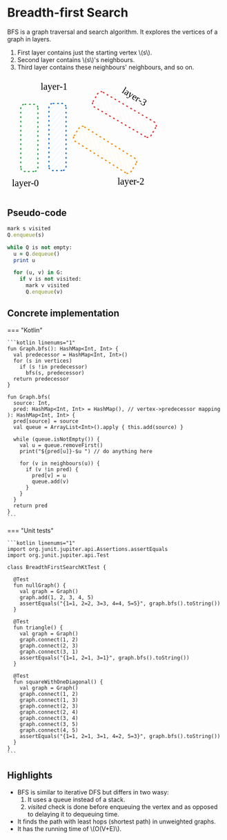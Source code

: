 # Breadth-first Search

<style>
.md-logo img {
  content: url('/data-structures/graph/network-light.svg');
}

:root [data-md-color-scheme=slate] .md-logo img  {
  content: url('/data-structures/graph/network-dark.svg');
}
</style>

BFS is a graph traversal and search algorithm. It explores the vertices of a graph in layers. 

1. First layer contains just the starting vertex \\(s\\).
2. Second layer contains \\(s\\)'s neighbours.
3. Third layer contains these neighbours' neighbours, and so on.

<svg version="1.1" xmlns="http://www.w3.org/2000/svg" viewBox="0 0 326.2095054362951 247.64291381835938" width="360">
  <g stroke-linecap="round" transform="translate(228.14291381835938 8.785659790039062) rotate(300.144952583692 18 70.57142639160156)"><path d="M2.4 2.08 C2.4 2.08, 2.4 2.08, 2.4 2.08 M2.4 2.08 C2.4 2.08, 2.4 2.08, 2.4 2.08 M-0.1 17.14 C4.56 11.79, 9.21 6.43, 14.34 0.54 M-0.1 17.14 C3.58 12.92, 7.25 8.69, 14.34 0.54 M0.04 29.18 C6.6 21.63, 13.17 14.08, 24.97 0.5 M0.04 29.18 C9.16 18.69, 18.28 8.2, 24.97 0.5 M0.17 41.22 C8.67 31.44, 17.18 21.66, 33.63 2.73 M0.17 41.22 C7.89 32.35, 15.6 23.47, 33.63 2.73 M0.3 53.26 C8.78 43.51, 17.26 33.75, 36.39 11.76 M0.3 53.26 C8.55 43.78, 16.79 34.3, 36.39 11.76 M0.44 65.31 C9.91 54.41, 19.39 43.51, 35.86 24.55 M0.44 65.31 C11.8 52.24, 23.15 39.17, 35.86 24.55 M-0.09 78.1 C9.96 66.54, 20.01 54.98, 36 36.59 M-0.09 78.1 C7.34 69.55, 14.78 61.01, 36 36.59 M0.05 90.14 C7.42 81.67, 14.78 73.19, 36.13 48.63 M0.05 90.14 C10.05 78.63, 20.05 67.13, 36.13 48.63 M0.18 102.18 C12.22 88.33, 24.27 74.47, 36.26 60.67 M0.18 102.18 C13.8 86.51, 27.43 70.84, 36.26 60.67 M0.31 114.22 C9.44 103.72, 18.57 93.22, 36.4 72.71 M0.31 114.22 C13.17 99.43, 26.03 84.64, 36.4 72.71 M0.45 126.26 C14.2 110.45, 27.94 94.63, 35.87 85.51 M0.45 126.26 C8.45 117.06, 16.45 107.86, 35.87 85.51 M1.24 137.55 C13.38 123.58, 25.53 109.6, 36.01 97.55 M1.24 137.55 C12.26 124.87, 23.28 112.19, 36.01 97.55 M9.24 140.54 C16.65 132.02, 24.05 123.5, 36.14 109.59 M9.24 140.54 C15.6 133.22, 21.96 125.91, 36.14 109.59 M19.22 141.26 C25.62 133.88, 32.03 126.51, 36.27 121.63 M19.22 141.26 C22.99 136.91, 26.77 132.56, 36.27 121.63 M30.5 140.47 C31.95 138.8, 33.4 137.13, 35.75 134.43 M30.5 140.47 C32.07 138.67, 33.63 136.87, 35.75 134.43" stroke="#fff5f5" stroke-width="1" fill="none"></path><path d="M9 0 C12.81 0, 16.62 0, 27 0 M27 0 C33 0, 36 3, 36 9 M36 9 C36 41.46, 36 73.93, 36 132.14 M36 132.14 C36 138.14, 33 141.14, 27 141.14 M27 141.14 C22.84 141.14, 18.67 141.14, 9 141.14 M9 141.14 C3 141.14, 0 138.14, 0 132.14 M0 132.14 C0 103.25, 0 74.35, 0 9 M0 9 C0 3, 3 0, 9 0" stroke="#e03131" stroke-width="2.5" fill="none" stroke-dasharray="1.5 8"></path></g><g stroke-linecap="round" transform="translate(187.42849731445312 82.92857360839844) rotate(301.89436790784623 18 70.57142639160156)"><path d="M2.4 2.08 C2.4 2.08, 2.4 2.08, 2.4 2.08 M2.4 2.08 C2.4 2.08, 2.4 2.08, 2.4 2.08 M-0.1 17.14 C2.89 13.71, 5.88 10.27, 14.34 0.54 M-0.1 17.14 C4.05 12.38, 8.19 7.61, 14.34 0.54 M0.04 29.18 C7.07 21.1, 14.1 13.01, 24.97 0.5 M0.04 29.18 C7.09 21.07, 14.15 12.95, 24.97 0.5 M0.17 41.22 C7.94 32.29, 15.7 23.36, 33.63 2.73 M0.17 41.22 C11.28 28.44, 22.39 15.66, 33.63 2.73 M0.3 53.26 C7.92 44.5, 15.54 35.74, 36.39 11.76 M0.3 53.26 C12.36 39.39, 24.42 25.52, 36.39 11.76 M0.44 65.31 C12.11 51.88, 23.78 38.45, 35.86 24.55 M0.44 65.31 C10.34 53.92, 20.24 42.53, 35.86 24.55 M-0.09 78.1 C7.5 69.37, 15.09 60.64, 36 36.59 M-0.09 78.1 C14.08 61.81, 28.24 45.52, 36 36.59 M0.05 90.14 C12.52 75.79, 25 61.44, 36.13 48.63 M0.05 90.14 C9.99 78.7, 19.93 67.27, 36.13 48.63 M0.18 102.18 C9.31 91.68, 18.43 81.19, 36.26 60.67 M0.18 102.18 C9.3 91.69, 18.42 81.2, 36.26 60.67 M0.31 114.22 C8.63 104.65, 16.95 95.08, 36.4 72.71 M0.31 114.22 C11.63 101.21, 22.95 88.19, 36.4 72.71 M0.45 126.26 C11.61 113.43, 22.77 100.59, 35.87 85.51 M0.45 126.26 C9.55 115.8, 18.64 105.33, 35.87 85.51 M1.24 137.55 C9.46 128.08, 17.69 118.62, 36.01 97.55 M1.24 137.55 C9.37 128.19, 17.5 118.84, 36.01 97.55 M9.24 140.54 C19.35 128.9, 29.47 117.27, 36.14 109.59 M9.24 140.54 C17.13 131.46, 25.02 122.39, 36.14 109.59 M19.22 141.26 C24.67 134.98, 30.13 128.7, 36.27 121.63 M19.22 141.26 C24.73 134.91, 30.25 128.56, 36.27 121.63 M30.5 140.47 C31.65 139.15, 32.79 137.83, 35.75 134.43 M30.5 140.47 C32.59 138.07, 34.67 135.67, 35.75 134.43" stroke="#fff9db" stroke-width="1" fill="none"></path><path d="M9 0 C15.48 0, 21.96 0, 27 0 M27 0 C33 0, 36 3, 36 9 M36 9 C36 44.17, 36 79.33, 36 132.14 M36 132.14 C36 138.14, 33 141.14, 27 141.14 M27 141.14 C22.15 141.14, 17.3 141.14, 9 141.14 M9 141.14 C3 141.14, 0 138.14, 0 132.14 M0 132.14 C0 83.35, 0 34.57, 0 9 M0 9 C0 3, 3 0, 9 0" stroke="#f08c00" stroke-width="2.5" fill="none" stroke-dasharray="1.5 8"></path></g><g stroke-linecap="round" transform="translate(87.57147216796875 56.07151794433594) rotate(0 18 70.57142639160156)"><path d="M2.4 2.08 C2.4 2.08, 2.4 2.08, 2.4 2.08 M2.4 2.08 C2.4 2.08, 2.4 2.08, 2.4 2.08 M-0.1 17.14 C2.89 13.71, 5.88 10.27, 14.34 0.54 M-0.1 17.14 C4.16 12.25, 8.41 7.36, 14.34 0.54 M0.04 29.18 C6.3 21.98, 12.55 14.79, 24.97 0.5 M0.04 29.18 C7.23 20.91, 14.42 12.64, 24.97 0.5 M0.17 41.22 C13.14 26.31, 26.1 11.39, 33.63 2.73 M0.17 41.22 C12.12 27.48, 24.07 13.73, 33.63 2.73 M0.3 53.26 C14.14 37.35, 27.97 21.44, 36.39 11.76 M0.3 53.26 C10.01 42.1, 19.71 30.94, 36.39 11.76 M0.44 65.31 C9.15 55.28, 17.87 45.25, 35.86 24.55 M0.44 65.31 C13.01 50.84, 25.58 36.38, 35.86 24.55 M-0.09 78.1 C13.16 62.86, 26.41 47.62, 36 36.59 M-0.09 78.1 C9.46 67.12, 19.01 56.13, 36 36.59 M0.05 90.14 C9.66 79.08, 19.27 68.03, 36.13 48.63 M0.05 90.14 C11.72 76.72, 23.39 63.29, 36.13 48.63 M0.18 102.18 C12.26 88.28, 24.35 74.38, 36.26 60.67 M0.18 102.18 C10.56 90.24, 20.94 78.3, 36.26 60.67 M0.31 114.22 C14 98.48, 27.69 82.73, 36.4 72.71 M0.31 114.22 C11.19 101.71, 22.07 89.19, 36.4 72.71 M0.45 126.26 C13.4 111.36, 26.35 96.46, 35.87 85.51 M0.45 126.26 C9.42 115.95, 18.39 105.63, 35.87 85.51 M1.24 137.55 C13.84 123.05, 26.45 108.55, 36.01 97.55 M1.24 137.55 C12.75 124.31, 24.26 111.07, 36.01 97.55 M9.24 140.54 C16.92 131.7, 24.6 122.86, 36.14 109.59 M9.24 140.54 C19.46 128.78, 29.67 117.03, 36.14 109.59 M19.22 141.26 C23.32 136.53, 27.42 131.81, 36.27 121.63 M19.22 141.26 C23.6 136.21, 27.98 131.17, 36.27 121.63 M30.5 140.47 C31.91 138.85, 33.31 137.23, 35.75 134.43 M30.5 140.47 C32.54 138.12, 34.58 135.77, 35.75 134.43" stroke="#e7f5ff" stroke-width="1" fill="none"></path><path d="M9 0 C14.52 0, 20.05 0, 27 0 M27 0 C33 0, 36 3, 36 9 M36 9 C36 53.92, 36 98.83, 36 132.14 M36 132.14 C36 138.14, 33 141.14, 27 141.14 M27 141.14 C19.99 141.14, 12.98 141.14, 9 141.14 M9 141.14 C3 141.14, 0 138.14, 0 132.14 M0 132.14 C0 102.85, 0 73.56, 0 9 M0 9 C0 3, 3 0, 9 0" stroke="#1971c2" stroke-width="2.5" fill="none" stroke-dasharray="1.5 8"></path></g><g stroke-linecap="round" transform="translate(28.42852783203125 57.785797119140625) rotate(0 18 70.57142639160156)"><path d="M2.4 2.08 C2.4 2.08, 2.4 2.08, 2.4 2.08 M2.4 2.08 C2.4 2.08, 2.4 2.08, 2.4 2.08 M-0.1 17.14 C5.58 10.62, 11.25 4.09, 14.34 0.54 M-0.1 17.14 C2.99 13.59, 6.08 10.03, 14.34 0.54 M0.04 29.18 C8.05 19.96, 16.07 10.74, 24.97 0.5 M0.04 29.18 C8.1 19.91, 16.15 10.65, 24.97 0.5 M0.17 41.22 C10.32 29.55, 20.46 17.88, 33.63 2.73 M0.17 41.22 C12.66 26.85, 25.16 12.48, 33.63 2.73 M0.3 53.26 C14.5 36.94, 28.69 20.61, 36.39 11.76 M0.3 53.26 C10.6 41.42, 20.9 29.57, 36.39 11.76 M0.44 65.31 C13.05 50.79, 25.67 36.28, 35.86 24.55 M0.44 65.31 C13.69 50.06, 26.94 34.82, 35.86 24.55 M-0.09 78.1 C7.44 69.44, 14.97 60.78, 36 36.59 M-0.09 78.1 C10.88 65.48, 21.85 52.86, 36 36.59 M0.05 90.14 C13.22 74.99, 26.39 59.83, 36.13 48.63 M0.05 90.14 C8.95 79.9, 17.85 69.66, 36.13 48.63 M0.18 102.18 C13.88 86.43, 27.58 70.67, 36.26 60.67 M0.18 102.18 C8.71 92.37, 17.23 82.57, 36.26 60.67 M0.31 114.22 C10.81 102.15, 21.3 90.08, 36.4 72.71 M0.31 114.22 C12.06 100.71, 23.81 87.19, 36.4 72.71 M0.45 126.26 C13.38 111.39, 26.31 96.51, 35.87 85.51 M0.45 126.26 C12.6 112.29, 24.75 98.31, 35.87 85.51 M1.24 137.55 C9.6 127.93, 17.97 118.3, 36.01 97.55 M1.24 137.55 C9.85 127.64, 18.47 117.72, 36.01 97.55 M9.24 140.54 C16.53 132.15, 23.81 123.77, 36.14 109.59 M9.24 140.54 C16.98 131.63, 24.72 122.73, 36.14 109.59 M19.22 141.26 C23.8 135.98, 28.38 130.71, 36.27 121.63 M19.22 141.26 C25.25 134.32, 31.28 127.37, 36.27 121.63 M30.5 140.47 C31.81 138.96, 33.12 137.45, 35.75 134.43 M30.5 140.47 C32.27 138.43, 34.04 136.39, 35.75 134.43" stroke="#ebfbee" stroke-width="1" fill="none"></path><path d="M9 0 C13.81 0, 18.61 0, 27 0 M27 0 C33 0, 36 3, 36 9 M36 9 C36 35.67, 36 62.35, 36 132.14 M36 132.14 C36 138.14, 33 141.14, 27 141.14 M27 141.14 C22.89 141.14, 18.77 141.14, 9 141.14 M9 141.14 C3 141.14, 0 138.14, 0 132.14 M0 132.14 C0 92.75, 0 53.35, 0 9 M0 9 C0 3, 3 0, 9 0" stroke="#2f9e44" stroke-width="2.5" fill="none" stroke-dasharray="1.5 8"></path></g><g stroke-linecap="round" transform="translate(35.64295959472656 123.9285888671875) rotate(0 8.28570556640625 8.285720825195312)"><path d="M16.57 8.29 C16.57 8.77, 16.53 9.25, 16.45 9.72 C16.36 10.2, 16.24 10.67, 16.07 11.12 C15.91 11.57, 15.7 12.01, 15.46 12.43 C15.22 12.84, 14.94 13.24, 14.63 13.61 C14.32 13.98, 13.98 14.32, 13.61 14.63 C13.24 14.94, 12.84 15.22, 12.43 15.46 C12.01 15.7, 11.57 15.91, 11.12 16.07 C10.67 16.24, 10.2 16.36, 9.72 16.45 C9.25 16.53, 8.77 16.57, 8.29 16.57 C7.81 16.57, 7.32 16.53, 6.85 16.45 C6.37 16.36, 5.9 16.24, 5.45 16.07 C5 15.91, 4.56 15.7, 4.14 15.46 C3.73 15.22, 3.33 14.94, 2.96 14.63 C2.59 14.32, 2.25 13.98, 1.94 13.61 C1.63 13.24, 1.35 12.84, 1.11 12.43 C0.87 12.01, 0.66 11.57, 0.5 11.12 C0.34 10.67, 0.21 10.2, 0.13 9.72 C0.04 9.25, 0 8.77, 0 8.29 C0 7.81, 0.04 7.32, 0.13 6.85 C0.21 6.37, 0.34 5.9, 0.5 5.45 C0.66 5, 0.87 4.56, 1.11 4.14 C1.35 3.73, 1.63 3.33, 1.94 2.96 C2.25 2.59, 2.59 2.25, 2.96 1.94 C3.33 1.63, 3.73 1.35, 4.14 1.11 C4.56 0.87, 5 0.66, 5.45 0.5 C5.9 0.34, 6.37 0.21, 6.85 0.13 C7.32 0.04, 7.81 0, 8.29 0 C8.77 0, 9.25 0.04, 9.72 0.13 C10.2 0.21, 10.67 0.34, 11.12 0.5 C11.57 0.66, 12.01 0.87, 12.43 1.11 C12.84 1.35, 13.24 1.63, 13.61 1.94 C13.98 2.25, 14.32 2.59, 14.63 2.96 C14.94 3.33, 15.22 3.73, 15.46 4.14 C15.7 4.56, 15.91 5, 16.07 5.45 C16.24 5.9, 16.36 6.37, 16.45 6.85 C16.53 7.32, 16.55 8.05, 16.57 8.29 C16.59 8.53, 16.59 8.05, 16.57 8.29" stroke="var(--md-code-fg-color)" stroke-width="2" fill="none"></path></g><g stroke-linecap="round" transform="translate(96.28570556640625 75.07148742675781) rotate(0 8.28570556640625 8.285720825195312)"><path d="M16.57 8.29 C16.57 8.77, 16.53 9.25, 16.45 9.72 C16.36 10.2, 16.24 10.67, 16.07 11.12 C15.91 11.57, 15.7 12.01, 15.46 12.43 C15.22 12.84, 14.94 13.24, 14.63 13.61 C14.32 13.98, 13.98 14.32, 13.61 14.63 C13.24 14.94, 12.84 15.22, 12.43 15.46 C12.01 15.7, 11.57 15.91, 11.12 16.07 C10.67 16.24, 10.2 16.36, 9.72 16.45 C9.25 16.53, 8.77 16.57, 8.29 16.57 C7.81 16.57, 7.32 16.53, 6.85 16.45 C6.37 16.36, 5.9 16.24, 5.45 16.07 C5 15.91, 4.56 15.7, 4.14 15.46 C3.73 15.22, 3.33 14.94, 2.96 14.63 C2.59 14.32, 2.25 13.98, 1.94 13.61 C1.63 13.24, 1.35 12.84, 1.11 12.43 C0.87 12.01, 0.66 11.57, 0.5 11.12 C0.34 10.67, 0.21 10.2, 0.13 9.72 C0.04 9.25, 0 8.77, 0 8.29 C0 7.81, 0.04 7.32, 0.13 6.85 C0.21 6.37, 0.34 5.9, 0.5 5.45 C0.66 5, 0.87 4.56, 1.11 4.14 C1.35 3.73, 1.63 3.33, 1.94 2.96 C2.25 2.59, 2.59 2.25, 2.96 1.94 C3.33 1.63, 3.73 1.35, 4.14 1.11 C4.56 0.87, 5 0.66, 5.45 0.5 C5.9 0.34, 6.37 0.21, 6.85 0.13 C7.32 0.04, 7.81 0, 8.29 0 C8.77 0, 9.25 0.04, 9.72 0.13 C10.2 0.21, 10.67 0.34, 11.12 0.5 C11.57 0.66, 12.01 0.87, 12.43 1.11 C12.84 1.35, 13.24 1.63, 13.61 1.94 C13.98 2.25, 14.32 2.59, 14.63 2.96 C14.94 3.33, 15.22 3.73, 15.46 4.14 C15.7 4.56, 15.91 5, 16.07 5.45 C16.24 5.9, 16.36 6.37, 16.45 6.85 C16.53 7.32, 16.55 8.05, 16.57 8.29 C16.59 8.53, 16.59 8.05, 16.57 8.29" stroke="var(--md-code-fg-color)" stroke-width="2" fill="none"></path></g><g stroke-linecap="round" transform="translate(95.142822265625 168.35719299316406) rotate(0 8.28570556640625 8.285720825195312)"><path d="M16.57 8.29 C16.57 8.77, 16.53 9.25, 16.45 9.72 C16.36 10.2, 16.24 10.67, 16.07 11.12 C15.91 11.57, 15.7 12.01, 15.46 12.43 C15.22 12.84, 14.94 13.24, 14.63 13.61 C14.32 13.98, 13.98 14.32, 13.61 14.63 C13.24 14.94, 12.84 15.22, 12.43 15.46 C12.01 15.7, 11.57 15.91, 11.12 16.07 C10.67 16.24, 10.2 16.36, 9.72 16.45 C9.25 16.53, 8.77 16.57, 8.29 16.57 C7.81 16.57, 7.32 16.53, 6.85 16.45 C6.37 16.36, 5.9 16.24, 5.45 16.07 C5 15.91, 4.56 15.7, 4.14 15.46 C3.73 15.22, 3.33 14.94, 2.96 14.63 C2.59 14.32, 2.25 13.98, 1.94 13.61 C1.63 13.24, 1.35 12.84, 1.11 12.43 C0.87 12.01, 0.66 11.57, 0.5 11.12 C0.34 10.67, 0.21 10.2, 0.13 9.72 C0.04 9.25, 0 8.77, 0 8.29 C0 7.81, 0.04 7.32, 0.13 6.85 C0.21 6.37, 0.34 5.9, 0.5 5.45 C0.66 5, 0.87 4.56, 1.11 4.14 C1.35 3.73, 1.63 3.33, 1.94 2.96 C2.25 2.59, 2.59 2.25, 2.96 1.94 C3.33 1.63, 3.73 1.35, 4.14 1.11 C4.56 0.87, 5 0.66, 5.45 0.5 C5.9 0.34, 6.37 0.21, 6.85 0.13 C7.32 0.04, 7.81 0, 8.29 0 C8.77 0, 9.25 0.04, 9.72 0.13 C10.2 0.21, 10.67 0.34, 11.12 0.5 C11.57 0.66, 12.01 0.87, 12.43 1.11 C12.84 1.35, 13.24 1.63, 13.61 1.94 C13.98 2.25, 14.32 2.59, 14.63 2.96 C14.94 3.33, 15.22 3.73, 15.46 4.14 C15.7 4.56, 15.91 5, 16.07 5.45 C16.24 5.9, 16.36 6.37, 16.45 6.85 C16.53 7.32, 16.55 8.05, 16.57 8.29 C16.59 8.53, 16.59 8.05, 16.57 8.29" stroke="var(--md-code-fg-color)" stroke-width="2" fill="none"></path></g><g stroke-linecap="round" transform="translate(166.82147979736328 125.71429443359375) rotate(0 8.28570556640625 8.285720825195312)"><path d="M16.57 8.29 C16.57 8.77, 16.53 9.25, 16.45 9.72 C16.36 10.2, 16.24 10.67, 16.07 11.12 C15.91 11.57, 15.7 12.01, 15.46 12.43 C15.22 12.84, 14.94 13.24, 14.63 13.61 C14.32 13.98, 13.98 14.32, 13.61 14.63 C13.24 14.94, 12.84 15.22, 12.43 15.46 C12.01 15.7, 11.57 15.91, 11.12 16.07 C10.67 16.24, 10.2 16.36, 9.72 16.45 C9.25 16.53, 8.77 16.57, 8.29 16.57 C7.81 16.57, 7.32 16.53, 6.85 16.45 C6.37 16.36, 5.9 16.24, 5.45 16.07 C5 15.91, 4.56 15.7, 4.14 15.46 C3.73 15.22, 3.33 14.94, 2.96 14.63 C2.59 14.32, 2.25 13.98, 1.94 13.61 C1.63 13.24, 1.35 12.84, 1.11 12.43 C0.87 12.01, 0.66 11.57, 0.5 11.12 C0.34 10.67, 0.21 10.2, 0.13 9.72 C0.04 9.25, 0 8.77, 0 8.29 C0 7.81, 0.04 7.32, 0.13 6.85 C0.21 6.37, 0.34 5.9, 0.5 5.45 C0.66 5, 0.87 4.56, 1.11 4.14 C1.35 3.73, 1.63 3.33, 1.94 2.96 C2.25 2.59, 2.59 2.25, 2.96 1.94 C3.33 1.63, 3.73 1.35, 4.14 1.11 C4.56 0.87, 5 0.66, 5.45 0.5 C5.9 0.34, 6.37 0.21, 6.85 0.13 C7.32 0.04, 7.81 0, 8.29 0 C8.77 0, 9.25 0.04, 9.72 0.13 C10.2 0.21, 10.67 0.34, 11.12 0.5 C11.57 0.66, 12.01 0.87, 12.43 1.11 C12.84 1.35, 13.24 1.63, 13.61 1.94 C13.98 2.25, 14.32 2.59, 14.63 2.96 C14.94 3.33, 15.22 3.73, 15.46 4.14 C15.7 4.56, 15.91 5, 16.07 5.45 C16.24 5.9, 16.36 6.37, 16.45 6.85 C16.53 7.32, 16.55 8.05, 16.57 8.29 C16.59 8.53, 16.59 8.05, 16.57 8.29" stroke="var(--md-code-fg-color)" stroke-width="2" fill="none"></path></g><g stroke-linecap="round" transform="translate(234.32128143310547 69.42857360839844) rotate(0 8.28570556640625 8.285720825195312)"><path d="M16.57 8.29 C16.57 8.77, 16.53 9.25, 16.45 9.72 C16.36 10.2, 16.24 10.67, 16.07 11.12 C15.91 11.57, 15.7 12.01, 15.46 12.43 C15.22 12.84, 14.94 13.24, 14.63 13.61 C14.32 13.98, 13.98 14.32, 13.61 14.63 C13.24 14.94, 12.84 15.22, 12.43 15.46 C12.01 15.7, 11.57 15.91, 11.12 16.07 C10.67 16.24, 10.2 16.36, 9.72 16.45 C9.25 16.53, 8.77 16.57, 8.29 16.57 C7.81 16.57, 7.32 16.53, 6.85 16.45 C6.37 16.36, 5.9 16.24, 5.45 16.07 C5 15.91, 4.56 15.7, 4.14 15.46 C3.73 15.22, 3.33 14.94, 2.96 14.63 C2.59 14.32, 2.25 13.98, 1.94 13.61 C1.63 13.24, 1.35 12.84, 1.11 12.43 C0.87 12.01, 0.66 11.57, 0.5 11.12 C0.34 10.67, 0.21 10.2, 0.13 9.72 C0.04 9.25, 0 8.77, 0 8.29 C0 7.81, 0.04 7.32, 0.13 6.85 C0.21 6.37, 0.34 5.9, 0.5 5.45 C0.66 5, 0.87 4.56, 1.11 4.14 C1.35 3.73, 1.63 3.33, 1.94 2.96 C2.25 2.59, 2.59 2.25, 2.96 1.94 C3.33 1.63, 3.73 1.35, 4.14 1.11 C4.56 0.87, 5 0.66, 5.45 0.5 C5.9 0.34, 6.37 0.21, 6.85 0.13 C7.32 0.04, 7.81 0, 8.29 0 C8.77 0, 9.25 0.04, 9.72 0.13 C10.2 0.21, 10.67 0.34, 11.12 0.5 C11.57 0.66, 12.01 0.87, 12.43 1.11 C12.84 1.35, 13.24 1.63, 13.61 1.94 C13.98 2.25, 14.32 2.59, 14.63 2.96 C14.94 3.33, 15.22 3.73, 15.46 4.14 C15.7 4.56, 15.91 5, 16.07 5.45 C16.24 5.9, 16.36 6.37, 16.45 6.85 C16.53 7.32, 16.55 8.05, 16.57 8.29 C16.59 8.53, 16.59 8.05, 16.57 8.29" stroke="var(--md-code-fg-color)" stroke-width="2" fill="none"></path></g><g stroke-linecap="round" transform="translate(232.0355453491211 167.85719299316406) rotate(0 8.28570556640625 8.285720825195312)"><path d="M16.57 8.29 C16.57 8.77, 16.53 9.25, 16.45 9.72 C16.36 10.2, 16.24 10.67, 16.07 11.12 C15.91 11.57, 15.7 12.01, 15.46 12.43 C15.22 12.84, 14.94 13.24, 14.63 13.61 C14.32 13.98, 13.98 14.32, 13.61 14.63 C13.24 14.94, 12.84 15.22, 12.43 15.46 C12.01 15.7, 11.57 15.91, 11.12 16.07 C10.67 16.24, 10.2 16.36, 9.72 16.45 C9.25 16.53, 8.77 16.57, 8.29 16.57 C7.81 16.57, 7.32 16.53, 6.85 16.45 C6.37 16.36, 5.9 16.24, 5.45 16.07 C5 15.91, 4.56 15.7, 4.14 15.46 C3.73 15.22, 3.33 14.94, 2.96 14.63 C2.59 14.32, 2.25 13.98, 1.94 13.61 C1.63 13.24, 1.35 12.84, 1.11 12.43 C0.87 12.01, 0.66 11.57, 0.5 11.12 C0.34 10.67, 0.21 10.2, 0.13 9.72 C0.04 9.25, 0 8.77, 0 8.29 C0 7.81, 0.04 7.32, 0.13 6.85 C0.21 6.37, 0.34 5.9, 0.5 5.45 C0.66 5, 0.87 4.56, 1.11 4.14 C1.35 3.73, 1.63 3.33, 1.94 2.96 C2.25 2.59, 2.59 2.25, 2.96 1.94 C3.33 1.63, 3.73 1.35, 4.14 1.11 C4.56 0.87, 5 0.66, 5.45 0.5 C5.9 0.34, 6.37 0.21, 6.85 0.13 C7.32 0.04, 7.81 0, 8.29 0 C8.77 0, 9.25 0.04, 9.72 0.13 C10.2 0.21, 10.67 0.34, 11.12 0.5 C11.57 0.66, 12.01 0.87, 12.43 1.11 C12.84 1.35, 13.24 1.63, 13.61 1.94 C13.98 2.25, 14.32 2.59, 14.63 2.96 C14.94 3.33, 15.22 3.73, 15.46 4.14 C15.7 4.56, 15.91 5, 16.07 5.45 C16.24 5.9, 16.36 6.37, 16.45 6.85 C16.53 7.32, 16.55 8.05, 16.57 8.29 C16.59 8.53, 16.59 8.05, 16.57 8.29" stroke="var(--md-code-fg-color)" stroke-width="2" fill="none"></path></g><g stroke-linecap="round"><g transform="translate(55.14288330078125 121.21438598632812) rotate(0 18.285720825195312 -14)"><path d="M0 0 C6.1 -4.67, 30.48 -23.33, 36.57 -28 M0 0 C6.1 -4.67, 30.48 -23.33, 36.57 -28" stroke="var(--md-code-fg-color)" stroke-width="2" fill="none"></path></g></g><mask></mask><g stroke-linecap="round"><g transform="translate(56.285736083984375 141.21438598632812) rotate(0 17.142852783203125 12.5714111328125)"><path d="M0 0 C5.71 4.19, 28.57 20.95, 34.29 25.14 M0 0 C5.71 4.19, 28.57 20.95, 34.29 25.14" stroke="var(--md-code-fg-color)" stroke-width="2" fill="none"></path></g></g><mask></mask><g stroke-linecap="round"><g transform="translate(118.402831168646 92.26369800756893) rotate(0 21.72323014522459 15.81064235788459)"><path d="M0 0 C7.24 5.27, 36.21 26.35, 43.45 31.62 M0 0 C7.24 5.27, 36.21 26.35, 43.45 31.62" stroke="var(--md-code-fg-color)" stroke-width="2" fill="none"></path></g></g><mask></mask><g stroke-linecap="round"><g transform="translate(118.73658448864342 172.0858999277039) rotate(0 21.016190430933307 -14.01308201990335)"><path d="M0 0 C7.01 -4.67, 35.03 -23.36, 42.03 -28.03 M0 0 C7.01 -4.67, 35.03 -23.36, 42.03 -28.03" stroke="var(--md-code-fg-color)" stroke-width="2" fill="none"></path></g></g><mask></mask><g stroke-linecap="round"><g transform="translate(185.7132951685541 122.65363666120072) rotate(0 22.518392249803668 -17.74809780386238)"><path d="M0 0 C7.51 -5.92, 37.53 -29.58, 45.04 -35.5 M0 0 C7.51 -5.92, 37.53 -29.58, 45.04 -35.5" stroke="var(--md-code-fg-color)" stroke-width="2" fill="none"></path></g></g><mask></mask><g stroke-linecap="round"><g transform="translate(187.17295789525787 143.34252298136778) rotate(0 19.63706577619925 11.384969146821106)"><path d="M0 0 C6.55 3.79, 32.73 18.97, 39.27 22.77 M0 0 C6.55 3.79, 32.73 18.97, 39.27 22.77" stroke="var(--md-code-fg-color)" stroke-width="2" fill="none"></path></g></g><mask></mask><g stroke-linecap="round"><g transform="translate(241.83310962010654 92.0635065605259) rotate(0 -0.39142990755729556 33.72197813635516)"><path d="M0 0 C-0.13 11.24, -0.65 56.2, -0.78 67.44 M0 0 C-0.13 11.24, -0.65 56.2, -0.78 67.44" stroke="var(--md-code-fg-color)" stroke-width="2" fill="none"></path></g></g><mask></mask><g transform="translate(10 212.64291381835938) rotate(0 34.749969482421875 12.5)"><text x="0" y="17.52" font-family="Virgil, Segoe UI Emoji" font-size="20px" fill="var(--md-code-fg-color)" text-anchor="start" style="white-space: pre;" direction="ltr" dominant-baseline="alphabetic">layer-0</text></g><g transform="translate(70.25006103515625 10) rotate(0 30.579971313476562 12.5)"><text x="0" y="17.52" font-family="Virgil, Segoe UI Emoji" font-size="20px" fill="var(--md-code-fg-color)" text-anchor="start" style="white-space: pre;" direction="ltr" dominant-baseline="alphabetic">layer-1</text></g><g transform="translate(231.6785888671875 208.71432495117188) rotate(0 34.989967346191406 12.5)"><text x="0" y="17.52" font-family="Virgil, Segoe UI Emoji" font-size="20px" fill="var(--md-code-fg-color)" text-anchor="start" style="white-space: pre;" direction="ltr" dominant-baseline="alphabetic">layer-2</text></g><g transform="translate(237.392822265625 33.857177734375) rotate(31.761823465343664 34.679969787597656 12.5)"><text x="0" y="17.52" font-family="Virgil, Segoe UI Emoji" font-size="20px" fill="var(--md-code-fg-color)" text-anchor="start" style="white-space: pre;" direction="ltr" dominant-baseline="alphabetic">layer-3</text></g><g stroke-linecap="round"><g transform="translate(119.28573608398438 180.071533203125) rotate(0 52.28569030761719 -0.8571319580078125)"><path d="M0 0 C17.43 -0.29, 87.14 -1.43, 104.57 -1.71 M0 0 C17.43 -0.29, 87.14 -1.43, 104.57 -1.71" stroke="var(--md-code-fg-color)" stroke-width="2" fill="none"></path></g></g><mask></mask></svg>

## Pseudo-code

```ruby title="BFS(G, s)" linenums="1" hl_lines="1 2 10 11"
mark s visited
Q.enqueue(s)

while Q is not empty:
  u = Q.dequeue()
  print u

  for (u, v) in G:
    if v is not visited:
      mark v visited
      Q.enqueue(v)
```

## Concrete implementation

=== "Kotlin"

    ```kotlin linenums="1"
    fun Graph.bfs(): HashMap<Int, Int> {
      val predecessor = HashMap<Int, Int>()
      for (s in vertices)
        if (s !in predecessor)
          bfs(s, predecessor)
      return predecessor
    }

    fun Graph.bfs(
      source: Int,
      pred: HashMap<Int, Int> = HashMap(), // vertex->predecessor mapping
    ): HashMap<Int, Int> {
      pred[source] = source
      val queue = ArrayList<Int>().apply { this.add(source) }

      while (queue.isNotEmpty()) {
        val u = queue.removeFirst()
        print("${pred[u]}-$u ") // do anything here

        for (v in neighbours(u)) {
          if (v !in pred) {
            pred[v] = u
            queue.add(v)
          }
        }
      }
      return pred
    }
    ```


=== "Unit tests"

    ```kotlin linenums="1"
    import org.junit.jupiter.api.Assertions.assertEquals
    import org.junit.jupiter.api.Test

    class BreadthFirstSearchKtTest {

      @Test
      fun nullGraph() {
        val graph = Graph()
        graph.add(1, 2, 3, 4, 5)
        assertEquals("{1=1, 2=2, 3=3, 4=4, 5=5}", graph.bfs().toString())
      }

      @Test
      fun triangle() {
        val graph = Graph()
        graph.connect(1, 2)
        graph.connect(2, 3)
        graph.connect(3, 1)
        assertEquals("{1=1, 2=1, 3=1}", graph.bfs().toString())
      }

      @Test
      fun squareWithOneDiagonal() {
        val graph = Graph()
        graph.connect(1, 2)
        graph.connect(1, 3)
        graph.connect(2, 3)
        graph.connect(2, 4)
        graph.connect(3, 4)
        graph.connect(3, 5)
        graph.connect(4, 5)
        assertEquals("{1=1, 2=1, 3=1, 4=2, 5=3}", graph.bfs().toString())
      }
    }
    ```


## Highlights

* BFS is similar to iterative DFS but differs in two wasy:
    1. It uses a queue instead of a stack.
    2. *visited* check is done before enqueuing the vertex and as opposed to delaying it to dequeuing time.
* It finds the path with least hops (shortest path) in unweighted graphs.
* It has the running time of \\(O(V+E)\\).
